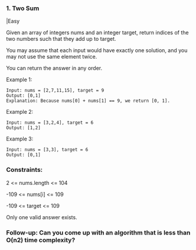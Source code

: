 ### 1. Two Sum
|Easy

Given an array of integers nums and an integer target, return indices of the two numbers such that they add up to target.

You may assume that each input would have exactly one solution, and you may not use the same element twice.

You can return the answer in any order.

 

Example 1:
```
Input: nums = [2,7,11,15], target = 9
Output: [0,1]
Explanation: Because nums[0] + nums[1] == 9, we return [0, 1].
```
Example 2:
```
Input: nums = [3,2,4], target = 6
Output: [1,2]
```
Example 3:
```
Input: nums = [3,3], target = 6
Output: [0,1]
``` 

### Constraints:

2 <= nums.length <= 104

-109 <= nums[i] <= 109

-109 <= target <= 109

Only one valid answer exists.
 

### Follow-up: Can you come up with an algorithm that is less than O(n2) time complexity?